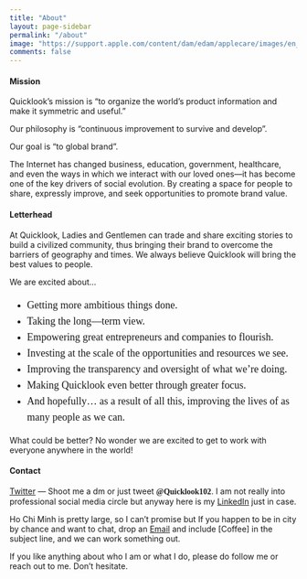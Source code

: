 ```yaml
---
title: "About"
layout: page-sidebar
permalink: "/about"
image: "https://support.apple.com/content/dam/edam/applecare/images/en_US/homepage/hero-banner-homepage.image.large_2x.jpg"
comments: false
---
```

<h4 class="mb-3">Mission</h4>
<p class="p1">Quicklook’s mission is “to organize the world’s product information and make it symmetric and useful.”</p>
<p class="p1">Our philosophy is “continuous improvement to survive and develop”.</p>
<p class="p1">Our goal is “to global brand”.</p>
<p class="p1">The Internet has changed business, education, government, healthcare, and even the ways in which we interact with our loved ones—it has become one of the key drivers of social evolution. By creating a space for people to share, expressly improve, and seek opportunities to promote brand value.</p>
<h4 class="mb-3">Letterhead</h4>
<p class="p1">At Quicklook, Ladies and Gentlemen can trade and share exciting stories to build a civilized community, thus bringing their brand to overcome the barriers of geography and times. We always believe Quicklook will bring the best values to people.</p>

<p class="p1">We are excited about…</p>

<ul style="font-family: 'Content', 'Content VN', 'Source Serif Pro';font-size: 18px;line-height: 28px;">
  <li>Getting more ambitious things done.</li>
  <li>Taking the long—term view.</li>
  <li>Empowering great entrepreneurs and companies to flourish.</li>
  <li>Investing at the scale of the opportunities and resources we see.</li>
  <li>Improving the transparency and oversight of what we’re doing.</li>
  <li>Making Quicklook even better through greater focus.</li>
  <li>And hopefully… as a result of all this, improving the lives of as many people as we can.</li>
</ul>

<p class="p1">What could be better? No wonder we are excited to get to work with everyone anywhere in the world!</p>

#### Contact
<p class="p1"><a href= "https://twitter.com/Quicklook102" target="_blank">Twitter</a> — Shoot me a dm or just tweet <span style="font-family: 'Charter', 'Source Serif Pro';font-weight: 600; ">@Quicklook102</span>. I am not really into professional social media circle but anyway here is my <a href= "https://www.linkedin.com/in/quicklook-inc-586967173/" target="_blank">LinkedIn</a> just in case.</p>

<p class="p1">Ho Chi Minh is pretty large, so I can’t promise but If you happen to be in city by chance and want to chat, drop an <a href="mailto:quicklook.vn@gmail.com?subject=[Coffee]">Email</a> and include [Coffee] in the subject line, and we can work something out.</p>

<p class="p1">If you like anything about who I am or what I do, please do follow me or reach out to me. Don’t hesitate.</p>
